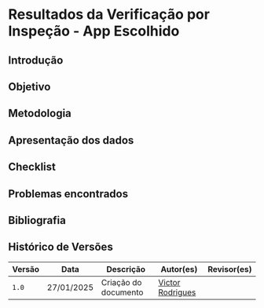 # Resultados da Verificação por Inspeção - App Escolhido

## Introdução


## Objetivo


## Metodologia


## Apresentação dos dados


## Checklist


## Problemas encontrados


## Bibliografia


## Histórico de Versões

| Versão  | Data | Descrição | Autor(es) | Revisor(es) |
| -------- | ------ | ------ | ---------- | ---------- |
| `1.0` | 27/01/2025 | Criação do documento  | [Victor Rodrigues](https://github.com/ViictorHugoo) |  |
